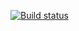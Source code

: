 [![Build status](https://ci.appveyor.com/api/projects/status/ffan2koeo6n7bv3e/branch/main?svg=true)](https://ci.appveyor.com/project/keereal1/matchers/branch/main)